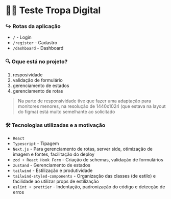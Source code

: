 # 🧑‍🚀 Teste Tropa Digital

### ↪️ Rotas da aplicação
- ``/`` - Login
- ``/register`` - Cadastro
- ``/dashboard`` - Dashboard

### 🔍 Oque está no projeto?
1. resposividade
2. validação de formulário
3. gerenciamento de estados
4. gerenciamento de rotas

> Na parte de responsividade tive que fazer uma adaptação para monitores menores, na resolução de 1440x1024 (que estava na layout do figma) está muito semelhante ao solicitado

### 🛠 Tecnologias utilizadas e a motivação
- ``React``
- ``Typescript`` - Tipagem
- ``Next.js`` - Para gerenciamento de rotas, server side, otimização de imagem e fontes, facilitação do deploy
- ``zod + React Hook Form`` - Criação de schemas, validação de formulários
- ``zustand`` - Gerenciamento de estados
- ``tailwind`` - Estilização e produtividade
- ``tailwind-styled-components`` - Organização das classes (de estilo) e facilidade ao utilizar props de estilização 
- ``eslint + prettier`` - Indentação, padronização do código e detecção de erros
